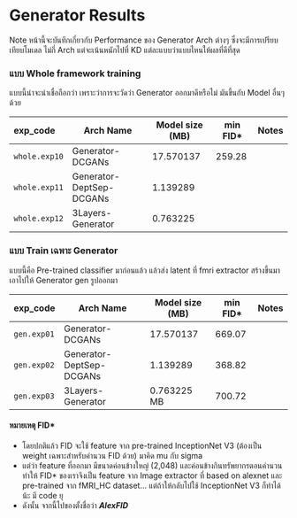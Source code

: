 # Generator Results

Note หน้านี้จะบันทึกเกี่ยวกับ Performance ของ Generator Arch ต่างๆ ซึ่งจะมีการเปรียบเทียบโมเดล
ไม่กี่ Arch แต่จะเน้นหนักไปที่ KD แต่ละแบบว่าแบบไหนให้ผลที่ดีที่สุด

### แบบ Whole framework training
แบบนี้น่าจะน่าเชื่อถือกว่า เพราะว่าการจะวัดว่า Generator ออกมาดีหรือไม่ มันขึ้นกับ Model อื่นๆด้วย

| exp_code      | Arch Name                | Model size (MB) | min FID* | Notes |
|:--------------|--------------------------|-----------------|----------|-------|
| `whole.exp10` | Generator-DCGANs         | 17.570137       | 259.28   |       |
| `whole.exp11` | Generator-DeptSep-DCGANs | 1.139289        |          |       |
| `whole.exp12` | 3Layers-Generator        | 0.763225        |          |       |


### แบบ Train เฉพาะ Generator

แบบนี้คือ Pre-trained classifier มาก่อนแล้ว แล้วส่ง latent ที่ fmri extractor สร้างขึ้นมา
เอาไปให้ Generator gen รูปออกมา

| exp_code    | Arch Name                | Model size (MB) | min FID* | Notes |
|:------------|--------------------------|-----------------|----------|-------|
| `gen.exp01` | Generator-DCGANs         | 17.570137       | 669.07   |       |
| `gen.exp02` | Generator-DeptSep-DCGANs | 1.139289        | 368.82   |       |
| `gen.exp03` | 3Layers-Generator        | 0.763225 MB     | 700.72   |       |

#### **หมายเหตุ FID*** 
- โดยปกติแล้ว FID จะใช้ feature จาก pre-trained InceptionNet V3 (ต้องเป็น weight 
เฉพาะสำหรับคำนวน FID ด้วย) มาคิด mu กับ sigma
- แต่ว่า feature ที่ออกมา มีขนาดค่อนข้างใหญ่ (2,048) และค่อนข้างกินทรัพยากรตอนคำนวน ทำให้ 
FID* ของเราจึงเป็น feature จาก Image extractor ที่ based on alexnet และ pre-trained 
จาก fMRI_HC dataset... แต่ถ้าให้กลับไปใช้ InceptionNet V3 ก็ทำได้น้ะ มี code ยุ
- ดังนั้น จากนี้ไปของตั้งชื่อว่า _**AlexFID**_
